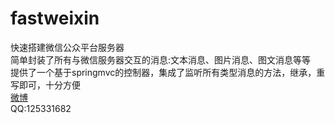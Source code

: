 fastweixin
==========
快速搭建微信公众平台服务器<br>
简单封装了所有与微信服务器交互的消息:文本消息、图片消息、图文消息等等<br>
提供了一个基于springmvc的控制器，集成了监听所有类型消息的方法，继承，重写即可，十分方便<br>
[微博](http://weibo.com/1728407960)<br>
QQ:125331682
